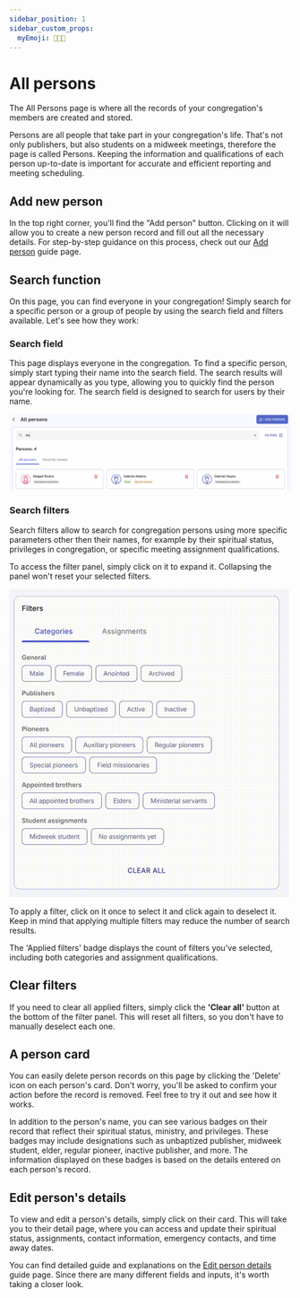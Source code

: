 ```yaml
---
sidebar_position: 1
sidebar_custom_props:
  myEmoji: 👨‍👩‍👦
---
```


# All persons

The All Persons page is where all the records of your congregation's members are created and stored.

Persons are all people that take part in your congregation's life. That's not only publishers, but also students on a midweek meetings, therefore the page is called Persons. Keeping the information and qualifications of each person up-to-date is important for accurate and efficient reporting and meeting scheduling.

## Add new person

In the top right corner, you'll find the "Add person" button. Clicking on it will allow you to create a new person record and fill out all the necessary details. For step-by-step guidance on this process, check out our [Add person](./add-person) guide page.

## Search function

On this page, you can find everyone in your congregation! Simply search for a specific person or a group of people by using the search field and filters available. Let's see how they work:

### Search field

This page displays everyone in the congregation. To find a specific person, simply start typing their name into the search field. The search results will appear dynamically as you type, allowing you to quickly find the person you're looking for. The search field is designed to search for users by their name.

![All persons overview](./img/search-field.png)

### Search filters

Search filters allow to search for congregation persons using more specific parameters other then their names, for example by their spiritual status, privileges in congregation, or specific meeting assignment qualifications.

To access the filter panel, simply click on it to expand it. Collapsing the panel won't reset your selected filters.

![Open Organized person filters](./img/filter-open.gif)

To apply a filter, click on it once to select it and click again to deselect it. Keep in mind that applying multiple filters may reduce the number of search results.

The 'Applied filters' badge displays the count of filters you've selected, including both categories and assignment qualifications.

## Clear filters

If you need to clear all applied filters, simply click the **'Clear all'** button at the bottom of the filter panel. This will reset all filters, so you don't have to manually deselect each one.

## A person card

You can easily delete person records on this page by clicking the 'Delete' icon on each person's card. Don't worry, you'll be asked to confirm your action before the record is removed. Feel free to try it out and see how it works.

In addition to the person's name, you can see various badges on their record that reflect their spiritual status, ministry, and privileges. These badges may include designations such as unbaptized publisher, midweek student, elder, regular pioneer, inactive publisher, and more. The information displayed on these badges is based on the details entered on each person's record.

## Edit person's details

To view and edit a person's details, simply click on their card. This will take you to their detail page, where you can access and update their spiritual status, assignments, contact information, emergency contacts, and time away dates.

You can find detailed guide and explanations on the [Edit person details](./edit-person-details) guide page. Since there are many different fields and inputs, it's worth taking a closer look.
